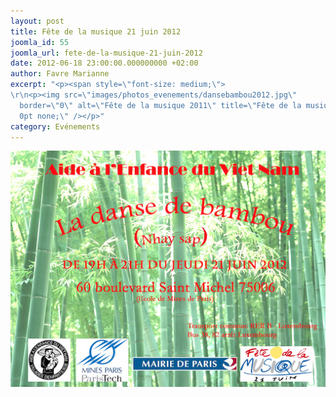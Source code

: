 ```yaml
---
layout: post
title: Fête de la musique 21 juin 2012
joomla_id: 55
joomla_url: fete-de-la-musique-21-juin-2012
date: 2012-06-18 23:00:00.000000000 +02:00
author: Favre Marianne
excerpt: "<p><span style=\"font-size: medium;\"> 
\r\n<p><img src=\"images/photos_evenements/dansebambou2012.jpg\"
  border=\"0\" alt=\"Fête de la musique 2011\" title=\"Fête de la musique 2011\" style=\"border:
  0pt none;\" /></p>"
category: Evénements
---
```

<p><span style="font-size: medium;"> 

<p><img src="/assets/images/photos_evenements/dansebambou2012.jpg" border="0" alt="Fête de la musique 2011" title="Fête de la musique 2011" style="border: 0pt none;" /></p>
